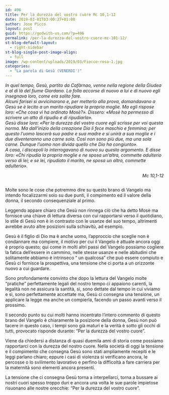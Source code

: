```yaml
---
id: 496
title: Per la durezza del vostro cuore Mc 10,1-12
date: 2019-03-01T03:00:27+01:00
author: Jose Picco
layout: post
guid: https://godwith-us.com/?p=496
permalink: /per-la-durezza-del-vostro-cuore-mc-101-12/
st-blog-default-layout:
  - right-sidebar
st-blog-single-post-image-align:
  - full
image: /wp-content/uploads/2019/03/Fiocco-rosa-1.jpg
categories:
  - "La parola di Gesù (VENERDI')"
---
```

 _In quel tempo, Gesù, partito da Cafàrnao, venne nella regione della Giudea e al di là del fiume Giordano. La folla accorse di nuovo a lui e di nuovo egli insegnava loro, come era solito fare.  
Alcuni farisei si avvicinarono e, per metterlo alla prova, domandavano a Gesù se è lecito a un marito ripudiare la propria moglie. Ma egli rispose loro: «Che cosa vi ha ordinato Mosè?». Dissero: «Mosè ha permesso di scrivere un atto di ripudio e di ripudiarla».  
Gesù disse loro: «Per la durezza del vostro cuore egli scrisse per voi questa norma. Ma dall&#8217;inizio della creazione Dio li fece maschio e femmina; per questo l’uomo lascerà suo padre e sua madre e si unirà a sua moglie e i due diventeranno una carne sola. Così non sono più due, ma una sola carne. Dunque l’uomo non divida quello che Dio ha congiunto».  
A casa, i discepoli lo interrogavano di nuovo su questo argomento. E disse loro: «Chi ripudia la propria moglie e ne sposa un’altra, commette adulterio verso di lei; e se lei, ripudiato il marito, ne sposa un altro, commette adulterio»._ 

<p style="text-align:right">
  <em> Mc 10,1-12 </em>
</p><figure class="wp-block-image">

<img src="https://godwith-us.com/wp-content/uploads/2019/02/Gesù-parla.jpg" alt="" class="wp-image-497" srcset="https://incercadidio.com/wp-content/uploads/2019/02/Gesù-parla.jpg 615w, https://incercadidio.com/wp-content/uploads/2019/02/Gesù-parla-300x183.jpg 300w, https://incercadidio.com/wp-content/uploads/2019/02/Gesù-parla-330x200.jpg 330w" sizes="(max-width: 615px) 100vw, 615px" /> </figure> 

Molte sono le cose che potremmo dire su questo brano di Vangelo ma intendo focalizzarmi solo su due punti, il compimento ed il valore della donna, il secondo consequenziale al primo.

Leggendo appare chiaro che Gesù non rinnega ciò che ha detto Mosè ma fornisce una chiave di lettura diversa con cui rapportarsi verso il quotidiano, lo stile di Gesù non è in contrasto con le usanze del suo tempo, altrimenti avrebbe avuto altre posizioni sulla schiavitù, ad esempio. 

Gesù è il figlio di Dio ma è anche uomo, l’approccio che sceglie non è condannare ma compiere, il motivo per cui il Vangelo è attuale ancora oggi è proprio questo; qui come in molti altri passi del Vangelo possiamo cogliere la fatica dell’essere in cammino, nelle stesse usanze e nelle abitudini che solitamente abbiamo è intrinseco “ un qualcosa” che può essere compiuto e Gesù ci fornisce la prospettiva, una tensione che ci porta a un orizzonte nuovo a cui guardare.

Sono profondamente convinto che dopo la lettura del Vangelo molte “pratiche” perfettamente legali del nostro tempo ci appaiono carenti, la legalità non ne assicura la santità, sì, sono dettate dal tempo in cui viviamo e sì, sono perfettamente accettate ma, Gesù ci consegna una tensione, un applicare la legge ma anche un compierla, facendo un passo avanti verso il prossimo.

Il secondo punto su cui molti hanno incentrato l’intero commento di questo brano del Vangelo è chiaramente la posizione della donna, Gesù non può tacere in questo caso, i tempi sono già maturi e la verità è sotto gli occhi di tutti, provocato risponde durante: “Per la durezza del vostro cuore”.

Viene da chiedersi a distanza di quasi duemila anni di storia come possiamo rapportarci con la durezza del nostro cuore. Nella società di oggi la tensione e il compimento che consegna Gesù sono stati ampliamente recepiti e le leggi parlano chiaro; eppure i casi di violenza si verificano ancora, le percosse o lo svilimento lavorativo e perfino la difficoltà a fare carriera per la maternità sono elementi ancora presenti.

La tensione che ci consegna Gesù torna a interpellarci, torna a bussare ai nostri cuori spesso troppo duri e ancora una volta le sue parole impietose risuonano alle nostre orecchie: “Per la durezza del vostro cuore”.